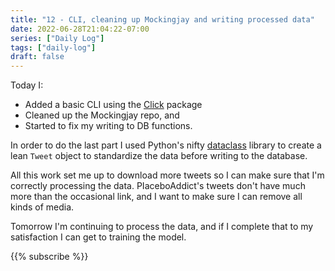 ```yaml
---
title: "12 - CLI, cleaning up Mockingjay and writing processed data"
date: 2022-06-28T21:04:22-07:00
series: ["Daily Log"]
tags: ["daily-log"]
draft: false
---
```


Today I:

- Added a basic CLI using the [Click](https://click.palletsprojects.com/en/8.1.x/) package
- Cleaned up the Mockingjay repo, and
- Started to fix my writing to DB functions.

In order to do the last part I used Python's nifty [dataclass](https://docs.python.org/3/library/dataclasses.html) library to create a lean `Tweet` object to standardize the data before writing to the database.

All this work set me up to download more tweets so I can make sure that I'm correctly processing the data. PIaceboAddict's tweets don't have much more than the occasional link, and I want to make sure I can remove all kinds of media.

Tomorrow I'm continuing to process the data, and if I complete that to my satisfaction I can get to training the model.

{{% subscribe %}}
